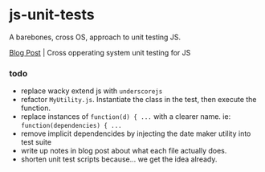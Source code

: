 # js-unit-tests
A barebones, cross OS, approach to unit testing JS. 

[Blog Post](https://github.com/rjminchuk/Programming-Notes/blob/develop/md/jsTests.md) | Cross opperating system unit testing for JS

### todo
- replace wacky extend js with `underscorejs`
- refactor `MyUtility.js`. Instantiate the class in the test, then execute the function.
- replace instances of `function(d) { ...` with a clearer name. ie: `function(dependencies) { ...`
- remove implicit dependencides by injecting the date maker utility into test suite
- write up notes in blog post about what each file actually does. 
- shorten unit test scripts because... we get the idea already.
